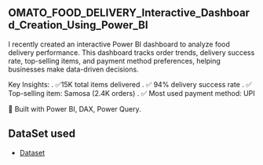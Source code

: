 ## OMATO_FOOD_DELIVERY_Interactive_Dashboard_Creation_Using_Power_BI

I recently created an interactive Power BI dashboard to analyze food delivery performance.
This dashboard tracks order trends, delivery success rate, top-selling items, and payment method preferences, helping businesses make data-driven decisions.

Key Insights:
. ✅15K total items delivered
. ✅ 94% delivery success rate
. ✅ Top-selling item: Samosa (2.4K orders)
. ✅ Most used payment method: UPI

📌 Built with Power BI, DAX, Power Query.
## DataSet used
- <a href="https://github.com/Ansarifaheem942/DataAnalyst-Omato_Food_Delivery_Project.git">Dataset</a>


